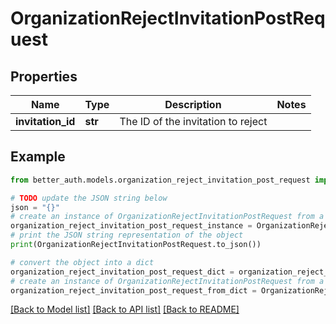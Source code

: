 # OrganizationRejectInvitationPostRequest


## Properties

Name | Type | Description | Notes
------------ | ------------- | ------------- | -------------
**invitation_id** | **str** | The ID of the invitation to reject | 

## Example

```python
from better_auth.models.organization_reject_invitation_post_request import OrganizationRejectInvitationPostRequest

# TODO update the JSON string below
json = "{}"
# create an instance of OrganizationRejectInvitationPostRequest from a JSON string
organization_reject_invitation_post_request_instance = OrganizationRejectInvitationPostRequest.from_json(json)
# print the JSON string representation of the object
print(OrganizationRejectInvitationPostRequest.to_json())

# convert the object into a dict
organization_reject_invitation_post_request_dict = organization_reject_invitation_post_request_instance.to_dict()
# create an instance of OrganizationRejectInvitationPostRequest from a dict
organization_reject_invitation_post_request_from_dict = OrganizationRejectInvitationPostRequest.from_dict(organization_reject_invitation_post_request_dict)
```
[[Back to Model list]](../README.md#documentation-for-models) [[Back to API list]](../README.md#documentation-for-api-endpoints) [[Back to README]](../README.md)


